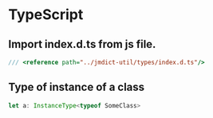 # TypeScript

## Import index.d.ts from js file.

```js
/// <reference path="../jmdict-util/types/index.d.ts"/>
```

## Type of instance of a class
```ts
let a: InstanceType<typeof SomeClass>
```